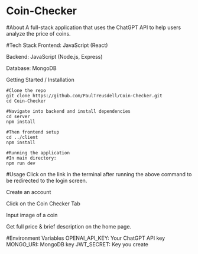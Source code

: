 ﻿# Coin-Checker

#About
A full-stack application that uses the ChatGPT API to help users analyze the price of coins.

#Tech Stack
Frontend: JavaScript (React)

Backend: JavaScript (Node.js, Express)

Database: MongoDB

Getting Started / Installation

```
#Clone the repo
git clone https://github.com/PaulTreusdell/Coin-Checker.git
cd Coin-Checker

#Navigate into backend and install dependencies
cd server
npm install

#Then frontend setup
cd ../client
npm install

#Running the application
#In main directory:
npm run dev
```
#Usage
Click on the link in the terminal after running the above command to be redirected to the login screen.

Create an account

Click on the Coin Checker Tab

Input image of a coin

Get full price & brief description on the home page.

#Environment Variables
OPENAI_API_KEY: Your ChatGPT API key
MONGO_URI: MongoDB key
JWT_SECRET: Key you create

